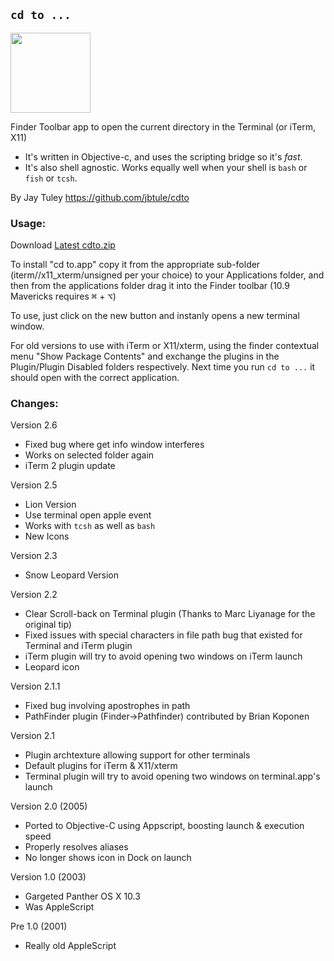 ## `cd to ...`
<img src="https://raw.github.com/jbtule/cdto/master/graphics/lion.png" height="128px" width="128px" />

Finder Toolbar app to open the current directory in the Terminal (or iTerm, X11)

 * It's written in Objective-c, and uses the scripting bridge so it's *fast*.
 * It's also shell agnostic. Works equally well when your shell is `bash` or `fish` or `tcsh`.

By Jay Tuley
https://github.com/jbtule/cdto

### Usage:

Download [Latest cdto.zip](https://github.com/jbtule/cdto/releases/latest)

To install "cd to.app" copy it from the appropriate sub-folder (iterm//x11_xterm/unsigned per your choice) to your Applications folder, and then from the applications folder drag it into the Finder toolbar (10.9 Mavericks requires <kbd>⌘</kbd> + <kbd>⌥</kbd>) 

To use, just click on the new button and instanly opens a new terminal window.

For old versions to use with iTerm or X11/xterm, using the finder contextual menu "Show Package Contents"  and exchange the plugins in the Plugin/Plugin Disabled folders respectively.  Next time you run `cd to ...` it should open with the correct application.


### Changes:
Version 2.6
 * Fixed bug where get info window interferes
 * Works on selected folder again
 * iTerm 2 plugin update

Version 2.5
 * Lion Version
 * Use terminal open apple event
 * Works with `tcsh` as well as `bash`
 * New Icons

Version 2.3
 * Snow Leopard Version

Version 2.2
 * Clear Scroll-back on Terminal plugin (Thanks to Marc Liyanage for the original tip)
 * Fixed issues with special characters in file path bug that existed for Terminal and iTerm plugin
 * iTerm plugin will try to avoid opening two windows on iTerm launch
 * Leopard icon

Version 2.1.1
 * Fixed bug involving apostrophes in path
 * PathFinder plugin (Finder->Pathfinder) contributed by Brian Koponen

Version 2.1
 * Plugin archtexture allowing support for other terminals
 * Default plugins for iTerm & X11/xterm
 * Terminal plugin will try to avoid opening two windows on terminal.app's launch

Version 2.0 (2005)
 * Ported to Objective-C using Appscript, boosting launch & execution speed
 * Properly resolves aliases
 * No longer shows icon in Dock on launch
 
Version 1.0 (2003)
 * Gargeted Panther OS X 10.3
 * Was AppleScript

Pre 1.0 (2001)
 * Really old AppleScript
